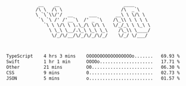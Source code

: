 <div align="center">
<pre><code>
 __    __                        ____      
/\ \  /\ \                      /\  _`\    
\ `\`\\/'/  __      ___       __\ \ \/\ \  
 `\ `\ /' /'__`\  /' _ `\    /\_\\ \ \ \ \ 
   `\ \ \/\ \ \.\_/\ \/\ \   \/_/_\ \ \_\ \
     \ \_\ \__/.\_\ \_\ \_\    /\_\\ \____/
      \/_/\/__/\/_/\/_/\/_/    \/_/ \/___/ 
                                           

</code></pre>

<!--START_SECTION:waka-->

```txt
TypeScript    4 hrs 3 mins    OOOOOOOOOOOOOOOOOo.......   69.93 %
Swift         1 hr 1 min      OOOOo....................   17.71 %
Other         21 mins         O0.......................   06.30 %
CSS           9 mins          0........................   02.73 %
JSON          5 mins          o........................   01.57 %
```

<!--END_SECTION:waka-->
